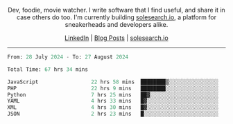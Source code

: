 <p align="center">Dev, foodie, movie watcher. I write software that I find useful, and share it in case others do too. I'm currently building <a href="https://solesearch.io">solesearch.io</a>, a platform for sneakerheads and developers alike.</p>
<p align="center">
  <a href="https://www.linkedin.com/in/peter-rauscher">LinkedIn</a>
  |
  <a href="https://dev.to/peterrauscher">Blog Posts</a>
  |
  <a href="https://solesearch.io">solesearch.io</a>
</p>
<hr/>
<!--START_SECTION:waka-->

```python
From: 28 July 2024 - To: 27 August 2024

Total Time: 67 hrs 34 mins

JavaScript                 22 hrs 58 mins  ████████▒░░░░░░░░░░░░░░░░   32.88 %
PHP                        22 hrs 9 mins   ████████░░░░░░░░░░░░░░░░░   31.71 %
Python                     7 hrs 25 mins   ██▓░░░░░░░░░░░░░░░░░░░░░░   10.64 %
YAML                       4 hrs 33 mins   █▓░░░░░░░░░░░░░░░░░░░░░░░   06.53 %
XML                        4 hrs 30 mins   █▓░░░░░░░░░░░░░░░░░░░░░░░   06.45 %
JSON                       2 hrs 23 mins   █░░░░░░░░░░░░░░░░░░░░░░░░   03.43 %
```

<!--END_SECTION:waka-->
